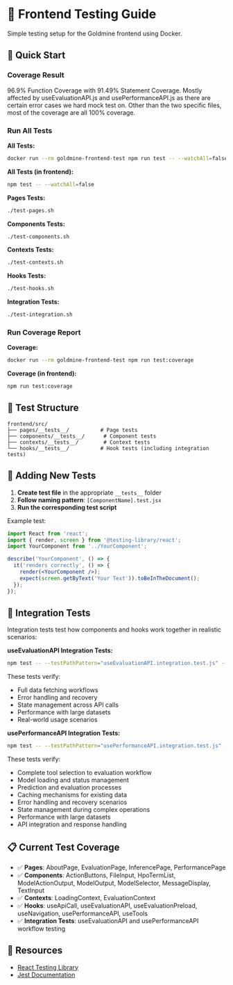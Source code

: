 # 🧪 Frontend Testing Guide

Simple testing setup for the Goldmine frontend using Docker.

## 🚀 Quick Start

### Coverage Result

96.9% Function Coverage with 91.49% Statement Coverage. Mostly affected by useEvaluationAPI.js and usePerformanceAPI.js as there are certain error cases we hard mock test on. Other than the two specific files, most of the coverage are all 100% coverage.

### Run All Tests

**All Tests:**
```bash
docker run --rm goldmine-frontend-test npm run test -- --watchAll=false
```

**All Tests (in frontend):**
```bash
npm test -- --watchAll=false
```

**Pages Tests:**
```bash
./test-pages.sh
```

**Components Tests:**
```bash
./test-components.sh
```

**Contexts Tests:**
```bash
./test-contexts.sh
```

**Hooks Tests:**
```bash
./test-hooks.sh
```

**Integration Tests:**
```bash
./test-integration.sh
```

### Run Coverage Report
**Coverage:**
```bash
docker run --rm goldmine-frontend-test npm run test:coverage
```

**Coverage (in frontend):**
```bash
npm run test:coverage
```

## 📁 Test Structure

```
frontend/src/
├── pages/__tests__/          # Page tests
├── components/__tests__/      # Component tests  
├── contexts/__tests__/        # Context tests
└── hooks/__tests__/          # Hook tests (including integration tests)
```

## 🧩 Adding New Tests

1. **Create test file** in the appropriate `__tests__` folder
2. **Follow naming pattern**: `[ComponentName].test.jsx`
3. **Run the corresponding test script**

Example test:
```jsx
import React from 'react';
import { render, screen } from '@testing-library/react';
import YourComponent from '../YourComponent';

describe('YourComponent', () => {
  it('renders correctly', () => {
    render(<YourComponent />);
    expect(screen.getByText('Your Text')).toBeInTheDocument();
  });
});
```

## 🔗 Integration Tests

Integration tests test how components and hooks work together in realistic scenarios:

**useEvaluationAPI Integration Tests:**
```bash
npm test -- --testPathPattern="useEvaluationAPI.integration.test.js" --watchAll=false
```

These tests verify:
- Full data fetching workflows
- Error handling and recovery
- State management across API calls
- Performance with large datasets
- Real-world usage scenarios

**usePerformanceAPI Integration Tests:**
```bash
npm test -- --testPathPattern="usePerformanceAPI.integration.test.js" --watchAll=false
```

These tests verify:
- Complete tool selection to evaluation workflow
- Model loading and status management
- Prediction and evaluation processes
- Caching mechanisms for existing data
- Error handling and recovery scenarios
- State management during complex operations
- Performance with large datasets
- API integration and response handling

## 📋 Current Test Coverage

- ✅ **Pages**: AboutPage, EvaluationPage, InferencePage, PerformancePage
- ✅ **Components**: ActionButtons, FileInput, HpoTermList, ModelActionOutput, ModelOutput, ModelSelector, MessageDisplay, TextInput
- ✅ **Contexts**: LoadingContext, EvaluationContext
- ✅ **Hooks**: useApiCall, useEvaluationAPI, useEvaluationPreload, useNavigation, usePerformanceAPI, useTools
- ✅ **Integration Tests**: useEvaluationAPI and usePerformanceAPI workflow testing


## 📖 Resources

- [React Testing Library](https://testing-library.com/docs/react-testing-library/intro/)
- [Jest Documentation](https://jestjs.io/docs/getting-started) 
